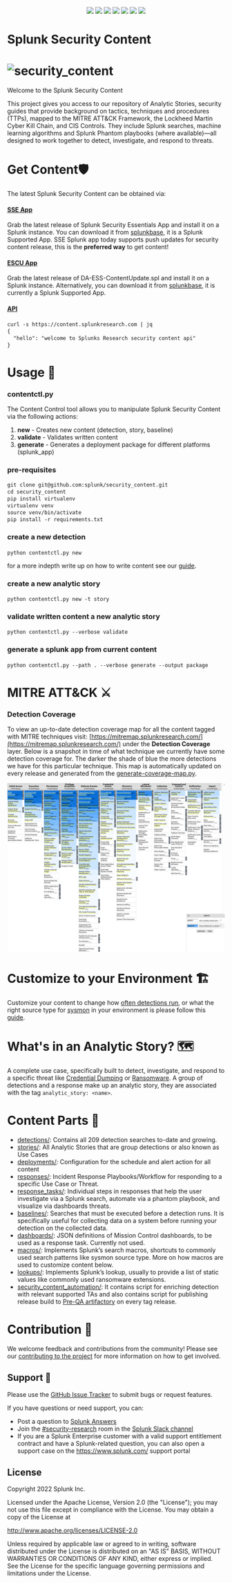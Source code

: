 </p>
<p align="center">
    <a href="https://github.com/splunk/security_content/releases">
        <img src="https://img.shields.io/github/v/release/splunk/security_content" /></a>
    <a href="https://github.com/splunk/security_content/actions/workflows/build-and-validate.yml/badge.svg?branch=develop">
        <img src="https://img.shields.io/github/workflow/status/splunk/security_content/build-and-validate/develop" /></a>
    <a href="https://github.com/splunk/security_content">
        <img src="https://security-content.s3-us-west-2.amazonaws.com/reporting/detection_count.svg" /></a>
    <a href="https://github.com/splunk/security_content">
        <img src="https://security-content.s3-us-west-2.amazonaws.com/reporting/detection_coverage.svg" /></a>
    <a href="https://github.com/splunk/security_content">
        <img src="https://img.shields.io/github/downloads/splunk/security_content/total" /></a>
    <a href="https://github.com/splunk/security_content/graphs/contributors" alt="Contributors">
        <img src="https://img.shields.io/github/contributors/splunk/security_content" /></a>
    <a href="https://github.com/splunk/security_content/stargazers">
        <img src="https://img.shields.io/github/stars/splunk/security_content?style=social" /></a>
</p>

	
# Splunk Security Content
![security_content](docs/static/logo.png)
=====

Welcome to the Splunk Security Content

This project gives you access to our repository of Analytic Stories, security guides that provide background on tactics, techniques and procedures (TTPs), mapped to the MITRE ATT&CK Framework, the Lockheed Martin Cyber Kill Chain, and CIS Controls. They include Splunk searches, machine learning algorithms and Splunk Phantom playbooks (where available)—all designed to work together to detect, investigate, and respond to threats.

# Get Content🛡
The latest Splunk Security Content can be obtained via:

#### [SSE App](https://splunkbase.splunk.com/app/3435/)
Grab the latest release of Splunk Security Essentials App and install it on a Splunk instance. You can download it from [splunkbase](https://splunkbase.splunk.com/app/3435/), it is a Splunk Supported App. SSE Splunk app today supports push updates for security content release, this is the **preferred way** to get content!

#### [ESCU App](https://github.com/splunk/security_content/releases)
Grab the latest release of DA-ESS-ContentUpdate.spl and install it on a Splunk instance. Alternatively, you can download it from [splunkbase](https://splunkbase.splunk.com/app/3449/), it is currently a Splunk Supported App.

#### [API](https://docs.splunkresearch.com/?version=latest)
```
curl -s https://content.splunkresearch.com | jq
{
  "hello": "welcome to Splunks Research security content api"
}
```

# Usage 🧰
### contentctl.py 
The Content Control tool allows you to manipulate Splunk Security Content via the following actions: 

1. **new** - Creates new content (detection, story, baseline)
2. **validate** - Validates written content
3. **generate** - Generates a deployment package for different platforms (splunk_app)

### pre-requisites

```
git clone git@github.com:splunk/security_content.git
cd security_content
pip install virtualenv
virtualenv venv
source venv/bin/activate
pip install -r requirements.txt
```
### create a new detection 
`python contentctl.py new` 

for a more indepth write up on how to write content see our [guide](https://github.com/splunk/security_content/wiki/Developing-Content).

### create a new analytic story 
`python contentctl.py new -t story` 

### validate written content a new analytic story 
`python contentctl.py --verbose validate` 

### generate a splunk app from current content
`python contentctl.py --path . --verbose generate --output package` 

# MITRE ATT&CK ⚔️
### Detection Coverage
To view an up-to-date detection coverage map for all the content tagged with MITRE techniques visit: [https://mitremap.splunkresearch.com/](https://mitremap.splunkresearch.com/) under the **Detection Coverage** layer. Below is a snapshot in time of what technique we currently have some detection coverage for. The darker the shade of blue the more detections we have for this particular technique. This map is automatically updated on every release and generated from the [generate-coverage-map.py](https://github.com/splunk/security_content/blob/develop/bin/generate-coverage-map.py).

![](docs/mitre-map/coverage.png)

# Customize to your Environment 🏗
Customize your content to change how [often detections run](https://github.com/splunk/security_content/wiki/Customize-to-Your-Environment#customizing-scheduling-and-alert-actions-with-deployments), or what the right source type for [sysmon](https://github.com/splunk/security_content/wiki/Customize-to-Your-Environment#customizing-source-types-with-macros) in your environment is please follow this [guide](https://github.com/splunk/security_content/wiki/Customize-to-Your-Environment).  

# What's in an Analytic Story? 🗺
A complete use case, specifically built to detect, investigate, and respond to a specific threat like [Credential Dumping](https://github.com/splunk/security_content/blob/develop/stories/credential_dumping.yml) or [Ransomware](https://github.com/splunk/security_content/blob/develop/stories/ransomware.yml). A group of detections and a response make up an analytic story, they are associated with the tag `analytic_story: <name>`.  

# Content Parts 🧩

* [detections/](detections/): Contains all 209 detection searches to-date and growing.
* [stories/](stories/): All Analytic Stories that are group detections or also known as Use Cases
* [deployments/](deployments/): Configuration for the schedule and alert action for all content
* [responses/](responses/): Incident Response Playbooks/Workflow for responding to a specific Use Case or Threat.
* [response_tasks/](response_tasks/): Individual steps in responses that help the user investigate via a Splunk search, automate via a phantom playbook, and visualize via dashboards threats.
* [baselines/](baselines/): Searches that must be executed before a detection runs. It is specifically useful for collecting data on a system before running your detection on the collected data.
* [dashboards/](dashboards/): JSON definitions of Mission Control dashboards, to be used as a response task. Currently not used.
* [macros/](macros/): Implements Splunk’s search macros, shortcuts to commonly used search patterns like sysmon source type. More on how macros are used to customize content below.
* [lookups/](lookups/): Implements Splunk’s lookup, usually to provide a list of static values like commonly used ransomware extensions.
* [security_content_automation/](security_content_automation/): It contains script for enriching detection with relevant supported TAs and also contains script for publishing release build to [Pre-QA artifactory](https://repo.splunk.com/artifactory/Solutions/DA/Pre-QA/) on every tag release.



# Contribution 🥰
We welcome feedback and contributions from the community! Please see our [contributing to the project](https://github.com/splunk/security_content/wiki/Contributing-to-the-Project) for more information on how to get involved.

## Support 💪
Please use the [GitHub Issue Tracker](https://github.com/splunk/security_content/issues) to submit bugs or request features.

If you have questions or need support, you can:

* Post a question to [Splunk Answers](http://answers.splunk.com)
* Join the [#security-research](https://splunk-usergroups.slack.com/archives/C1S5BEF38) room in the [Splunk Slack channel](http://splunk-usergroups.slack.com)
* If you are a Splunk Enterprise customer with a valid support entitlement contract and have a Splunk-related question, you can also open a support case on the https://www.splunk.com/ support portal


## License
Copyright 2022 Splunk Inc.

Licensed under the Apache License, Version 2.0 (the "License");
you may not use this file except in compliance with the License.
You may obtain a copy of the License at

http://www.apache.org/licenses/LICENSE-2.0

Unless required by applicable law or agreed to in writing, software
distributed under the License is distributed on an "AS IS" BASIS,
WITHOUT WARRANTIES OR CONDITIONS OF ANY KIND, either express or implied.
See the License for the specific language governing permissions and
limitations under the License.
